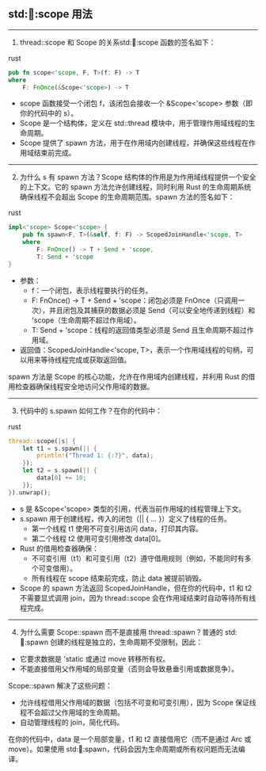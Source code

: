 ## std::thread::scope 用法

------

1. thread::scope 和 Scope 的关系std::thread::scope 函数的签名如下：

rust



```rust
pub fn scope<'scope, F, T>(f: F) -> T
where
    F: FnOnce(&Scope<'scope>) -> T
```

- scope 函数接受一个闭包 f，该闭包会接收一个 &Scope<'scope> 参数（即你的代码中的 s）。
- Scope 是一个结构体，定义在 std::thread 模块中，用于管理作用域线程的生命周期。
- Scope 提供了 spawn 方法，用于在作用域内创建线程，并确保这些线程在作用域结束前完成。

------

2. 为什么 s 有 spawn 方法？Scope 结构体的作用是为作用域线程提供一个安全的上下文。它的 spawn 方法允许创建线程，同时利用 Rust 的生命周期系统确保线程不会超出 Scope 的生命周期范围。spawn 方法的签名如下：

rust



```rust
impl<'scope> Scope<'scope> {
    pub fn spawn<F, T>(&self, f: F) -> ScopedJoinHandle<'scope, T>
    where
        F: FnOnce() -> T + Send + 'scope,
        T: Send + 'scope
}
```

- 参数：
  - f：一个闭包，表示线程要执行的任务。
  - F: FnOnce() -> T + Send + 'scope：闭包必须是 FnOnce（只调用一次），并且闭包及其捕获的数据必须是 Send（可以安全地传递到线程）和 'scope（生命周期不超过作用域）。
  - T: Send + 'scope：线程的返回值类型必须是 Send 且生命周期不超过作用域。
- 返回值：ScopedJoinHandle<'scope, T>，表示一个作用域线程的句柄，可以用来等待线程完成或获取返回值。

spawn 方法是 Scope 的核心功能，允许在作用域内创建线程，并利用 Rust 的借用检查器确保线程安全地访问父作用域的数据。

------

3. 代码中的 s.spawn 如何工作？在你的代码中：

rust



```rust
thread::scope(|s| {
    let t1 = s.spawn(|| {
        println!("Thread 1: {:?}", data);
    });
    let t2 = s.spawn(|| {
        data[0] += 10;
    });
}).unwrap();
```

- s 是 &Scope<'scope> 类型的引用，代表当前作用域的线程管理上下文。
- s.spawn 用于创建线程，传入的闭包（|| { ... }）定义了线程的任务。
  - 第一个线程 t1 使用不可变引用访问 data，打印其内容。
  - 第二个线程 t2 使用可变引用修改 data[0]。
- Rust 的借用检查器确保：
  - 不可变引用（t1）和可变引用（t2）遵守借用规则（例如，不能同时有多个可变借用）。
  - 所有线程在 scope 结束前完成，防止 data 被提前销毁。
- Scope 的 spawn 方法返回 ScopedJoinHandle，但在你的代码中，t1 和 t2 不需要显式调用 join，因为 thread::scope 会在作用域结束时自动等待所有线程完成。

------

4. 为什么需要 Scope::spawn 而不是直接用 thread::spawn？普通的 std::thread::spawn 创建的线程是独立的，生命周期不受限制，因此：

- 它要求数据是 'static 或通过 move 转移所有权。
- 不能直接借用父作用域的局部变量（否则会导致悬垂引用或数据竞争）。

Scope::spawn 解决了这些问题：

- 允许线程借用父作用域的数据（包括不可变和可变引用），因为 Scope 保证线程不会超过父作用域的生命周期。
- 自动管理线程的 join，简化代码。

在你的代码中，data 是一个局部变量，t1 和 t2 直接借用它（而不是通过 Arc 或 move）。如果使用 std::thread::spawn，代码会因为生命周期或所有权问题而无法编译。